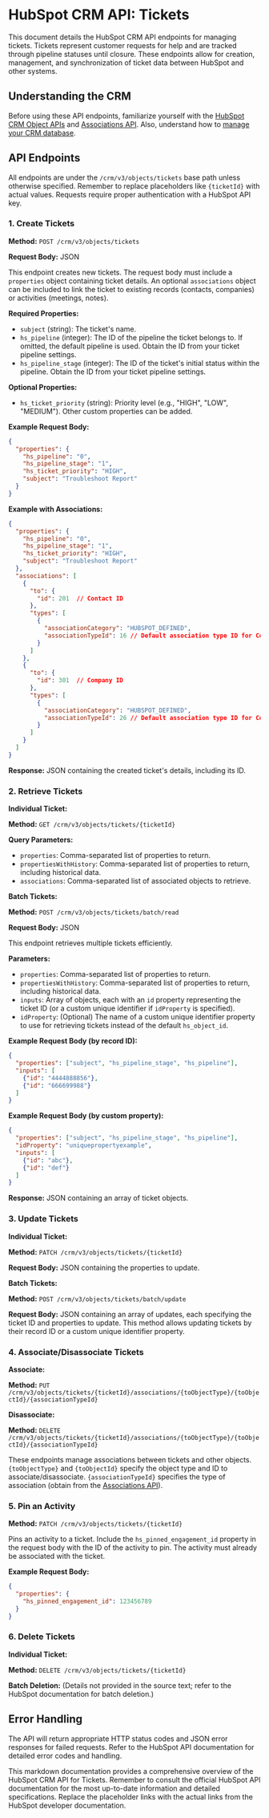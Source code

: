 # HubSpot CRM API: Tickets

This document details the HubSpot CRM API endpoints for managing tickets. Tickets represent customer requests for help and are tracked through pipeline statuses until closure.  These endpoints allow for creation, management, and synchronization of ticket data between HubSpot and other systems.

## Understanding the CRM

Before using these API endpoints, familiarize yourself with the [HubSpot CRM Object APIs](link-to-hubspot-crm-object-apis-documentation) and [Associations API](link-to-hubspot-associations-api-documentation).  Also, understand how to [manage your CRM database](link-to-hubspot-crm-database-management).

## API Endpoints

All endpoints are under the `/crm/v3/objects/tickets` base path unless otherwise specified.  Remember to replace placeholders like `{ticketId}` with actual values.  Requests require proper authentication with a HubSpot API key.

### 1. Create Tickets

**Method:** `POST /crm/v3/objects/tickets`

**Request Body:** JSON

This endpoint creates new tickets.  The request body must include a `properties` object containing ticket details.  An optional `associations` object can be included to link the ticket to existing records (contacts, companies) or activities (meetings, notes).

**Required Properties:**

* `subject` (string): The ticket's name.
* `hs_pipeline` (integer): The ID of the pipeline the ticket belongs to.  If omitted, the default pipeline is used.  Obtain the ID from your ticket pipeline settings.
* `hs_pipeline_stage` (integer): The ID of the ticket's initial status within the pipeline. Obtain the ID from your ticket pipeline settings.


**Optional Properties:**

* `hs_ticket_priority` (string):  Priority level (e.g., "HIGH", "LOW", "MEDIUM").  Other custom properties can be added.

**Example Request Body:**

```json
{
  "properties": {
    "hs_pipeline": "0",
    "hs_pipeline_stage": "1",
    "hs_ticket_priority": "HIGH",
    "subject": "Troubleshoot Report"
  }
}
```

**Example with Associations:**

```json
{
  "properties": {
    "hs_pipeline": "0",
    "hs_pipeline_stage": "1",
    "hs_ticket_priority": "HIGH",
    "subject": "Troubleshoot Report"
  },
  "associations": [
    {
      "to": {
        "id": 201  // Contact ID
      },
      "types": [
        {
          "associationCategory": "HUBSPOT_DEFINED",
          "associationTypeId": 16 // Default association type ID for Contact
        }
      ]
    },
    {
      "to": {
        "id": 301  // Company ID
      },
      "types": [
        {
          "associationCategory": "HUBSPOT_DEFINED",
          "associationTypeId": 26 // Default association type ID for Company
        }
      ]
    }
  ]
}
```

**Response:**  JSON containing the created ticket's details, including its ID.


### 2. Retrieve Tickets

**Individual Ticket:**

**Method:** `GET /crm/v3/objects/tickets/{ticketId}`

**Query Parameters:**

* `properties`: Comma-separated list of properties to return.
* `propertiesWithHistory`: Comma-separated list of properties to return, including historical data.
* `associations`: Comma-separated list of associated objects to retrieve.


**Batch Tickets:**

**Method:** `POST /crm/v3/objects/tickets/batch/read`

**Request Body:** JSON

This endpoint retrieves multiple tickets efficiently.

**Parameters:**

* `properties`:  Comma-separated list of properties to return.
* `propertiesWithHistory`: Comma-separated list of properties to return, including historical data.
* `inputs`: Array of objects, each with an `id` property representing the ticket ID (or a custom unique identifier if `idProperty` is specified).
* `idProperty`: (Optional) The name of a custom unique identifier property to use for retrieving tickets instead of the default `hs_object_id`.


**Example Request Body (by record ID):**

```json
{
  "properties": ["subject", "hs_pipeline_stage", "hs_pipeline"],
  "inputs": [
    {"id": "4444888856"},
    {"id": "666699988"}
  ]
}
```

**Example Request Body (by custom property):**

```json
{
  "properties": ["subject", "hs_pipeline_stage", "hs_pipeline"],
  "idProperty": "uniquepropertyexample",
  "inputs": [
    {"id": "abc"},
    {"id": "def"}
  ]
}
```

**Response:** JSON containing an array of ticket objects.


### 3. Update Tickets

**Individual Ticket:**

**Method:** `PATCH /crm/v3/objects/tickets/{ticketId}`

**Request Body:** JSON containing the properties to update.

**Batch Tickets:**

**Method:** `POST /crm/v3/objects/tickets/batch/update`

**Request Body:** JSON containing an array of updates, each specifying the ticket ID and properties to update.  This method allows updating tickets by their record ID or a custom unique identifier property.


### 4. Associate/Disassociate Tickets

**Associate:**

**Method:** `PUT /crm/v3/objects/tickets/{ticketId}/associations/{toObjectType}/{toObjectId}/{associationTypeId}`

**Disassociate:**

**Method:** `DELETE /crm/v3/objects/tickets/{ticketId}/associations/{toObjectType}/{toObjectId}/{associationTypeId}`

These endpoints manage associations between tickets and other objects.  `{toObjectType}` and `{toObjectId}` specify the object type and ID to associate/disassociate.  `{associationTypeId}` specifies the type of association (obtain from the [Associations API](link-to-hubspot-associations-api-documentation)).


### 5. Pin an Activity

**Method:** `PATCH /crm/v3/objects/tickets/{ticketId}`

Pins an activity to a ticket.  Include the `hs_pinned_engagement_id` property in the request body with the ID of the activity to pin.  The activity must already be associated with the ticket.

**Example Request Body:**

```json
{
  "properties": {
    "hs_pinned_engagement_id": 123456789
  }
}
```

### 6. Delete Tickets

**Individual Ticket:**

**Method:** `DELETE /crm/v3/objects/tickets/{ticketId}`

**Batch Deletion:** (Details not provided in the source text; refer to the HubSpot documentation for batch deletion.)


## Error Handling

The API will return appropriate HTTP status codes and JSON error responses for failed requests.  Refer to the HubSpot API documentation for detailed error codes and handling.


This markdown documentation provides a comprehensive overview of the HubSpot CRM API for Tickets.  Remember to consult the official HubSpot API documentation for the most up-to-date information and detailed specifications.  Replace the placeholder links with the actual links from the HubSpot developer documentation.

